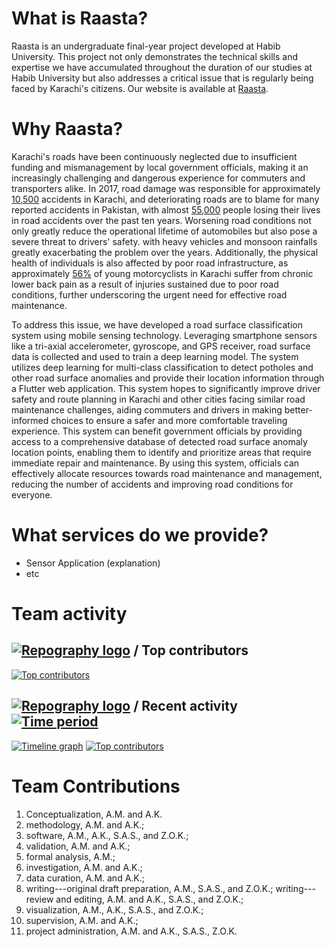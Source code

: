 # What is Raasta?

Raasta is an undergraduate final-year project developed at Habib University. This project not only demonstrates the technical skills and expertise we have accumulated throughout the duration of our studies at Habib University but also addresses a critical issue that is regularly being faced by Karachi's citizens. Our website is available at [Raasta](https://raasta-web.web.app).

# Why Raasta?

Karachi's roads have been continuously neglected due to insufficient funding and mismanagement by local government officials, making it an increasingly challenging and dangerous experience for commuters and transporters alike. In 2017, road damage was responsible for approximately [10,500](https://www.thenews.com.pk/print/930042-bumpy-rides) accidents in Karachi, and deteriorating roads are to blame for many reported accidents in Pakistan, with almost [55,000](https://www.thenews.com.pk/print/933362-road-safety) people losing their lives in road accidents over the past ten years. Worsening road conditions not only greatly reduce the operational lifetime of automobiles but also pose a severe threat to drivers' safety. with heavy vehicles and monsoon rainfalls greatly exacerbating the problem over the years. Additionally, the physical health of individuals is also affected by poor road infrastructure, as approximately [56%](https://www.thenews.com.pk/print/977712-dilapidated-roads-of-karachi-causing-joint-issues-for-motorcyclists) of young motorcyclists in Karachi suffer from chronic lower back pain as a result of injuries sustained due to poor road conditions, further underscoring the urgent need for effective road maintenance. 

To address this issue, we have developed a road surface classification system using mobile sensing technology. Leveraging smartphone sensors like a tri-axial accelerometer, gyroscope, and GPS receiver, road surface data is collected and used to train a deep learning model. The system utilizes deep learning for multi-class classification to detect potholes and other road surface anomalies and provide their location information through a Flutter web application. This system hopes to significantly improve driver safety and route planning in Karachi and other cities facing similar road maintenance challenges, aiding commuters and drivers in making better-informed choices to ensure a safer and more comfortable traveling experience. This system can benefit government officials by providing access to a comprehensive database of detected road surface anomaly location points, enabling them to identify and prioritize areas that require immediate repair and maintenance. By using this system, officials can effectively allocate resources towards road maintenance and management, reducing the number of accidents and improving road conditions for everyone. 


# What services do we provide?

- Sensor Application (explanation)
- etc


# Team activity 

## [![Repography logo](https://images.repography.com/logo.svg)](https://repography.com) / Top contributors
[![Top contributors](https://images.repography.com/33913467/AkeelMedina22/Raasta/top-contributors/yK18Sv6uzbamK-aXULYcvMWr69C9vCqValaVMgNWBtA/JOTiRrHOifmd6AWoF6yKsXcB81oLiJ-zF2vFxH8pdUQ_table.svg)](https://github.com/AkeelMedina22/Raasta/graphs/contributors)


## [![Repography logo](https://images.repography.com/logo.svg)](https://repography.com) / Recent activity [![Time period](https://images.repography.com/33913467/AkeelMedina22/Raasta/recent-activity/yK18Sv6uzbamK-aXULYcvMWr69C9vCqValaVMgNWBtA/JOTiRrHOifmd6AWoF6yKsXcB81oLiJ-zF2vFxH8pdUQ_badge.svg)](https://repography.com)
[![Timeline graph](https://images.repography.com/33913467/AkeelMedina22/Raasta/recent-activity/yK18Sv6uzbamK-aXULYcvMWr69C9vCqValaVMgNWBtA/JOTiRrHOifmd6AWoF6yKsXcB81oLiJ-zF2vFxH8pdUQ_timeline.svg)](https://github.com/AkeelMedina22/Raasta/commits)
[![Top contributors](https://images.repography.com/33913467/AkeelMedina22/Raasta/recent-activity/yK18Sv6uzbamK-aXULYcvMWr69C9vCqValaVMgNWBtA/JOTiRrHOifmd6AWoF6yKsXcB81oLiJ-zF2vFxH8pdUQ_users.svg)](https://github.com/AkeelMedina22/Raasta/graphs/contributors)


# Team Contributions
1. Conceptualization, A.M. and A.K.
2. methodology, A.M. and A.K.;
3. software, A.M., A.K., S.A.S., and Z.O.K.;
4. validation, A.M. and A.K.; 
5. formal analysis, A.M.; 
6. investigation, A.M. and A.K.; 
7. data curation, A.M. and A.K.; 
8. writing---original draft preparation, A.M., S.A.S., and Z.O.K.; writing---review and editing, A.M. and A.K., S.A.S., and Z.O.K.; 
9. visualization, A.M.,  A.K., S.A.S., and Z.O.K.; 
10. supervision, A.M. and A.K.; 
11. project administration, A.M. and A.K., S.A.S., Z.O.K. 

